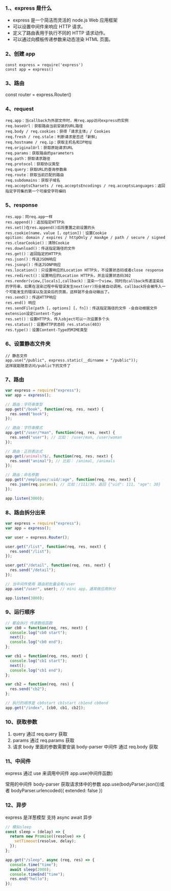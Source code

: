 ### 1.、express 是什么

- express 是一个简洁而灵活的 node.js Web 应用框架
- 可以设置中间件来响应 HTTP 请求。
- 定义了路由表用于执行不同的 HTTP 请求动作。
- 可以通过向模板传递参数来动态渲染 HTML 页面。

### 2、创建 app

    const express = require('express')
    const app = express()

### 3、路由

const router = express.Router()

### 4、request

    req.app：当callback为外部文件时，用req.app访问express的实例
    req.baseUrl：获取路由当前安装的URL路径
    req.body / req.cookies：获得「请求主体」/ Cookies
    req.fresh / req.stale：判断请求是否还「新鲜」
    req.hostname / req.ip：获取主机名和IP地址
    req.originalUrl：获取原始请求URL
    req.params：获取路由的parameters
    req.path：获取请求路径
    req.protocol：获取协议类型
    req.query：获取URL的查询参数串
    req.route：获取当前匹配的路由
    req.subdomains：获取子域名
    req.acceptsCharsets / req.acceptsEncodings / req.acceptsLanguages：返回指定字符集的第一个可接受字符编码

### 5、response

    res.app：同req.app一样
    res.append()：追加指定HTTP头
    res.set()在res.append()后将重置之前设置的头
    res.cookie(name，value [，option])：设置Cookie
    opition: domain / expires / httpOnly / maxAge / path / secure / signed
    res.clearCookie()：清除Cookie
    res.download()：传送指定路径的文件
    res.get()：返回指定的HTTP头
    res.json()：传送JSON响应
    res.jsonp()：传送JSONP响应
    res.location()：只设置响应的Location HTTP头，不设置状态码或者close response
    res.redirect()：设置响应的Location HTTP头，并且设置状态码302
    res.render(view,[locals],callback)：渲染一个view，同时向callback传递渲染后的字符串，如果在渲染过程中有错误发生next(err)将会被自动调用。callback将会被传入一个可能发生的错误以及渲染后的页面，这样就不会自动输出了。
    res.send()：传送HTTP响应
    res.end() 响应
    res.sendFile(path [，options] [，fn])：传送指定路径的文件 -会自动根据文件extension设定Content-Type
    res.set()：设置HTTP头，传入object可以一次设置多个头
    res.status()：设置HTTP状态码 res.status(403)
    res.type()：设置Content-Type的MIME类型

### 6、设置静态文件夹

    // 静态文件
    app.use("/public", express.static(__dirname + "/public"));
    这样就能随意访问/public下的文件了

### 7、路由

```js
var express = require("express");
var app = express();

// 路由：字符串类型
app.get("/book", function(req, res, next) {
  res.send("book");
});

// 路由：字符串模式
app.get("/user/*man", function(req, res, next) {
  res.send("user"); // 比如： /user/man, /user/woman
});

// 路由：正则表达式
app.get(/animals?$/, function(req, res, next) {
  res.send("animal"); // 比如： /animal, /animals
});

// 路由：命名参数
app.get("/employee/:uid/:age", function(req, res, next) {
  res.json(req.params); // 比如：/111/30，返回 {"uid": 111, "age": 30}
});

app.listen(3000);
```

### 8、路由拆分出来

```js
var express = require("express");
var app = express();

var user = express.Router();

user.get("/list", function(req, res, next) {
  res.send("/list");
});

user.get("/detail", function(req, res, next) {
  res.send("/detail");
});

// 当中间件使用 路由前批量会有/user
app.use("/user", user); // mini app，通常做应用拆分

app.listen(3000);
```

### 9、运行顺序

```js
// 都会执行 传递数组函数
var cb0 = function(req, res, next) {
  console.log("cb0 start");
  next();
  console.log("cb0 end");
};

var cb1 = function(req, res, next) {
  console.log("cb1 start");
  next();
  console.log("cb1 end");
};

var cb2 = function(req, res) {
  res.send("cb2");
};

// 执行的顺序是 cb0start cb1start cb1end cb0end
app.get("/index", [cb0, cb1, cb2]);
```

### 10、获取参数

1. query 通过 req.query 获取
2. params 通过 req.params 获取
3. 请求 body 里面的参数需要安装 body-parser 中间件 通过 req.body 获取

### 11、中间件

express 通过 use 来调用中间件 app.use(中间件函数)

常用的中间件 body-parser 获取请求体中的参数 app.use(bodyParser.json())或者 bodyParser.urlencoded({ extended: false })

### 12、异步

express 是洋葱模型 支持 async await 异步

```js
// 模拟sleep
const sleep = (delay) => {
  return new Promise((resolve) => {
    setTimeout(resolve, delay);
  });
};

app.get("/sleep", async (req, res) => {
  console.time("time");
  await sleep(2000);
  console.timeEnd("time");
  res.end("hello");
});
```
